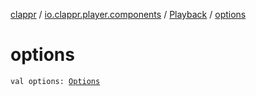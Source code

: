 [clappr](../../index.md) / [io.clappr.player.components](../index.md) / [Playback](index.md) / [options](.)

# options

`val options: `[`Options`](../../io.clappr.player.base/-options/index.md)